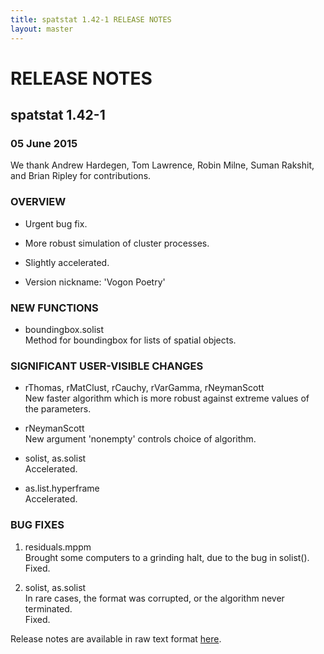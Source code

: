 ```yaml
---
title: spatstat 1.42-1 RELEASE NOTES
layout: master
---
```


# RELEASE NOTES

## spatstat 1.42-1

### 05 June 2015

   We thank Andrew Hardegen, Tom Lawrence, Robin Milne, Suman Rakshit,
   and Brian Ripley for contributions.

### OVERVIEW

 * Urgent bug fix.

 * More robust simulation of cluster processes.

 * Slightly accelerated.

 * Version nickname: 'Vogon Poetry'

### NEW FUNCTIONS

 * boundingbox.solist  
   Method for boundingbox for lists of spatial objects.

### SIGNIFICANT USER-VISIBLE CHANGES

 * rThomas, rMatClust, rCauchy, rVarGamma, rNeymanScott  
   New faster algorithm which is more robust against extreme values of  
   the parameters.

 * rNeymanScott  
   New argument 'nonempty' controls choice of algorithm.

 * solist, as.solist  
   Accelerated. 

 * as.list.hyperframe  
   Accelerated. 

### BUG FIXES

1. residuals.mppm  
    Brought some computers to a grinding halt, due to the bug in solist().  
    Fixed.

2. solist, as.solist  
    In rare cases, the format was corrupted, or the algorithm never terminated.  
    Fixed.

Release notes are available in raw text format [here](spatstat-1.42-1.txt).
